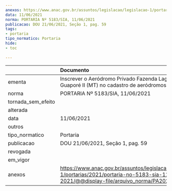 ```yaml
---
anexos: https://www.anac.gov.br/assuntos/legislacao/legislacao-1/portarias/2021/portaria-no-5183-sia-11-06-2021/@@display-file/arquivo_norma/PA2021-5183.pdf
data: 11/06/2021
norma: PORTARIA Nº 5183/SIA, 11/06/2021
publicacao: DOU 21/06/2021, Seção 1, pag. 59
tags:
- portaria
tipo_normatico: Portaria
hide: 
- toc 
 
---
```


|                    | Documento                                                                                                                                            |
|:-------------------|:-----------------------------------------------------------------------------------------------------------------------------------------------------|
| ementa             | Inscrever o Aeródromo Privado Fazenda Lagoa do Guaporé II (MT) no cadastro de aeródromos.                                                            |
| norma              | PORTARIA Nº 5183/SIA, 11/06/2021                                                                                                                     |
| tornada_sem_efeito |                                                                                                                                                      |
| alterada           |                                                                                                                                                      |
| data               | 11/06/2021                                                                                                                                           |
| outros             |                                                                                                                                                      |
| tipo_normatico     | Portaria                                                                                                                                             |
| publicacao         | DOU 21/06/2021, Seção 1, pag. 59                                                                                                                     |
| revogada           |                                                                                                                                                      |
| em_vigor           |                                                                                                                                                      |
| anexos             | https://www.anac.gov.br/assuntos/legislacao/legislacao-1/portarias/2021/portaria-no-5183-sia-11-06-2021/@@display-file/arquivo_norma/PA2021-5183.pdf |
